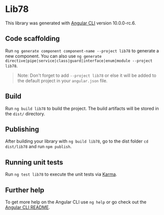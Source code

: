 # Lib78

This library was generated with [Angular CLI](https://github.com/angular/angular-cli) version 10.0.0-rc.6.

## Code scaffolding

Run `ng generate component component-name --project lib78` to generate a new component. You can also use `ng generate directive|pipe|service|class|guard|interface|enum|module --project lib78`.
> Note: Don't forget to add `--project lib78` or else it will be added to the default project in your `angular.json` file. 

## Build

Run `ng build lib78` to build the project. The build artifacts will be stored in the `dist/` directory.

## Publishing

After building your library with `ng build lib78`, go to the dist folder `cd dist/lib78` and run `npm publish`.

## Running unit tests

Run `ng test lib78` to execute the unit tests via [Karma](https://karma-runner.github.io).

## Further help

To get more help on the Angular CLI use `ng help` or go check out the [Angular CLI README](https://github.com/angular/angular-cli/blob/master/README.md).

